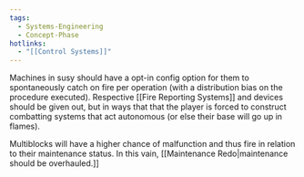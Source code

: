 ```yaml
---
tags:
  - Systems-Engineering
  - Concept-Phase
hotlinks:
  - "[[Control Systems]]"
---
```

Machines in susy should have a opt-in config option for them to spontaneously catch on fire per operation (with a distribution bias on the procedure executed).
Respective [[Fire Reporting Systems]] and devices should be given out, but in ways that that the player is forced to construct combatting systems that act autonomous (or else their base will go up in flames).

Multiblocks will have a higher chance of malfunction and thus fire in relation to their maintenance status. In this vain, [[Maintenance Redo|maintenance should be overhauled.]]
